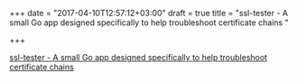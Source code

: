 +++
date = "2017-04-10T12:57:12+03:00"
draft = true
title = "ssl-tester - A small Go app designed specifically to help troubleshoot certificate chains "

+++

<p><a href="https://t.co/fILIgraSfR">ssl-tester - A small Go app designed specifically to help troubleshoot certificate chains </a></p>